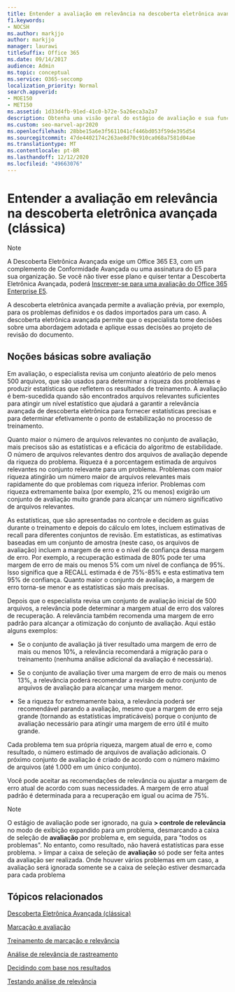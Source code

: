 ```yaml
---
title: Entender a avaliação em relevância na descoberta eletrônica avançada
f1.keywords:
- NOCSH
ms.author: markjjo
author: markjjo
manager: laurawi
titleSuffix: Office 365
ms.date: 09/14/2017
audience: Admin
ms.topic: conceptual
ms.service: O365-seccomp
localization_priority: Normal
search.appverid:
- MOE150
- MET150
ms.assetid: 1d33d4fb-91ed-41c0-b72e-5a26eca3a2a7
description: Obtenha uma visão geral do estágio de avaliação e sua função para determinar a riqueza de problemas durante o treinamento de relevância no Microsoft 365 Advanced eDiscovery.
ms.custom: seo-marvel-apr2020
ms.openlocfilehash: 28bbe15a6e3f5611041cf446bd053f59de395d54
ms.sourcegitcommit: 47de4402174c263ae8d70c910ca068a7581d04ae
ms.translationtype: MT
ms.contentlocale: pt-BR
ms.lasthandoff: 12/12/2020
ms.locfileid: "49663076"
---
```

# <a name="understand-assessment-in-relevance-in-advanced-ediscovery-classic"></a>Entender a avaliação em relevância na descoberta eletrônica avançada (clássica)

> [!NOTE]
> A Descoberta Eletrônica Avançada exige um Office 365 E3, com um complemento de Conformidade Avançada ou uma assinatura do E5 para sua organização. Se você não tiver esse plano e quiser tentar a Descoberta Eletrônica Avançada, poderá [Inscrever-se para uma avaliação do Office 365 Enterprise E5](https://go.microsoft.com/fwlink/p/?LinkID=698279). 
  
A descoberta eletrônica avançada permite a avaliação prévia, por exemplo, para os problemas definidos e os dados importados para um caso. A descoberta eletrônica avançada permite que o especialista tome decisões sobre uma abordagem adotada e aplique essas decisões ao projeto de revisão do documento.
  
## <a name="understanding-assessment"></a>Noções básicas sobre avaliação

Em avaliação, o especialista revisa um conjunto aleatório de pelo menos 500 arquivos, que são usados para determinar a riqueza dos problemas e produzir estatísticas que refletem os resultados de treinamento. A avaliação é bem-sucedida quando são encontrados arquivos relevantes suficientes para atingir um nível estatístico que ajudará a garantir a relevância avançada de descoberta eletrônica para fornecer estatísticas precisas e para determinar efetivamente o ponto de estabilização no processo de treinamento. 
  
Quanto maior o número de arquivos relevantes no conjunto de avaliação, mais precisos são as estatísticas e a eficácia do algoritmo de estabilidade. O número de arquivos relevantes dentro dos arquivos de avaliação depende da riqueza do problema. Riqueza é a porcentagem estimada de arquivos relevantes no conjunto relevante para um problema. Problemas com maior riqueza atingirão um número maior de arquivos relevantes mais rapidamente do que problemas com riqueza inferior. Problemas com riqueza extremamente baixa (por exemplo, 2% ou menos) exigirão um conjunto de avaliação muito grande para alcançar um número significativo de arquivos relevantes.
  
As estatísticas, que são apresentadas no controle e decidem as guias durante o treinamento e depois do cálculo em lotes, incluem estimativas de recall para diferentes conjuntos de revisão. Em estatísticas, as estimativas baseadas em um conjunto de amostra (neste caso, os arquivos de avaliação) incluem a margem de erro e o nível de confiança dessa margem de erro. Por exemplo, a recuperação estimada de 80% pode ter uma margem de erro de mais ou menos 5% com um nível de confiança de 95%. Isso significa que a RECALL estimada é de 75%-85% e esta estimativa tem 95% de confiança. Quanto maior o conjunto de avaliação, a margem de erro torna-se menor e as estatísticas são mais precisas. 
  
Depois que o especialista revisa um conjunto de avaliação inicial de 500 arquivos, a relevância pode determinar a margem atual de erro dos valores de recuperação. A relevância também recomenda uma margem de erro padrão para alcançar a otimização do conjunto de avaliação. Aqui estão alguns exemplos:
  
- Se o conjunto de avaliação já tiver resultado uma margem de erro de mais ou menos 10%, a relevância recomendará a migração para o treinamento (nenhuma análise adicional da avaliação é necessária). 
    
- Se o conjunto de avaliação tiver uma margem de erro de mais ou menos 13%, a relevância poderá recomendar a revisão de outro conjunto de arquivos de avaliação para alcançar uma margem menor. 
    
- Se a riqueza for extremamente baixa, a relevância poderá ser recomendável parando a avaliação, mesmo que a margem de erro seja grande (tornando as estatísticas impraticáveis) porque o conjunto de avaliação necessário para atingir uma margem de erro útil é muito grande.
    
Cada problema tem sua própria riqueza, margem atual de erro e, como resultado, o número estimado de arquivos de avaliação adicionais. O próximo conjunto de avaliação é criado de acordo com o número máximo de arquivos (até 1.000 em um único conjunto).
  
Você pode aceitar as recomendações de relevância ou ajustar a margem de erro atual de acordo com suas necessidades. A margem de erro atual padrão é determinada para a recuperação em igual ou acima de 75%.
  
> [!NOTE]
> O estágio de avaliação pode ser ignorado, na guia **\> controle de relevância** no modo de exibição expandido para um problema, desmarcando a caixa de seleção de **avaliação** por problema e, em seguida, para "todos os problemas". No entanto, como resultado, não haverá estatísticas para esse problema. > limpar a caixa de seleção de **avaliação** só pode ser feita antes da avaliação ser realizada. Onde houver vários problemas em um caso, a avaliação será ignorada somente se a caixa de seleção estiver desmarcada para cada problema 
  
## <a name="related-topics"></a>Tópicos relacionados

[Descoberta Eletrônica Avançada (clássica)](office-365-advanced-ediscovery.md)
  
[Marcação e avaliação](tagging-and-assessment-in-advanced-ediscovery.md)
  
[Treinamento de marcação e relevância](tagging-and-relevance-training-in-advanced-ediscovery.md)
  
[Análise de relevância de rastreamento](track-relevance-analysis-in-advanced-ediscovery.md)
  
[Decidindo com base nos resultados](decision-based-on-the-results-in-advanced-ediscovery.md)
  
[Testando análise de relevância](test-relevance-analysis-in-advanced-ediscovery.md)

